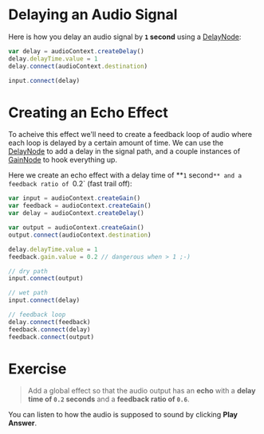 # Delaying an Audio Signal

Here is how you delay an audio signal by **`1` second** using a [DelayNode](https://developer.mozilla.org/en-US/docs/Web/API/DelayNode):

```js
var delay = audioContext.createDelay()
delay.delayTime.value = 1
delay.connect(audioContext.destination)

input.connect(delay)
```

# Creating an Echo Effect

To acheive this effect we'll need to create a feedback loop of audio where each loop is delayed by a certain amount of time. We can use the [DelayNode](https://developer.mozilla.org/en-US/docs/Web/API/DelayNode) to add a delay in the signal path, and a couple instances of [GainNode](https://developer.mozilla.org/en-US/docs/Web/API/GainNode) to hook everything up.

Here we create an echo effect with a delay time of **`1` second`** and a feedback ratio of `0.2` (fast trail off):

```js
var input = audioContext.createGain()
var feedback = audioContext.createGain()
var delay = audioContext.createDelay()

var output = audioContext.createGain()
output.connect(audioContext.destination)

delay.delayTime.value = 1
feedback.gain.value = 0.2 // dangerous when > 1 ;-)

// dry path
input.connect(output)

// wet path
input.connect(delay)

// feedback loop
delay.connect(feedback)
feedback.connect(delay)
feedback.connect(output)
```

# Exercise

> Add a global effect so that the audio output has an **echo** with a **delay time of `0.2` seconds** and a **feedback ratio of `0.6`**.

You can listen to how the audio is supposed to sound by clicking **Play Answer**.
